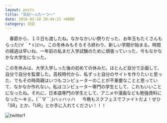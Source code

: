 ```yaml
---
layout: posts
title: "日記～ふたーつ～"
date: 2016-02-18 20:44:23 +0800
category: 日記
---
```


　春節から、１０日も渡したね。なかなかいい祭りだった、お年玉もたくさんもらった(∀｀*ゞ)ｴﾍﾍ。この冬休みもそろそろ終わり、新しい学期が始まる。時間の経過は早いね、一年前の私まだ入学試験のために頑張っていった、今もなかなかな大学生になった。
  
  この冬休みは、大学入学しった後の初めての休みだ。ほとんど自分で企画して、自分で自分を監督した。高校時代から、私ずっと自分のサイトを作りたいと思った、でもその時両親はいつもコンピューターのことが不重要なことと思っていて、なかなか作れない。私はコンピューター専門の学生として、これもいいことになったね。それに、日本語専門の学生として、アニメや漫画なども勉強資料になった～☆彡。(￣∇￣;)ハッハッハ
　
  今晩もスクフェスでファイトだよ！ぜひ「SR」とか、「UR」とか手に入れてください！！！

![twitter1](http://ww4.sinaimg.cn/mw690/6528ed13jw1f13t6tetacj20cx0b475h.jpg)

